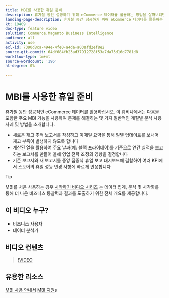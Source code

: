 ```yaml
---
title: MBI를 사용한 휴일 준비
description: 휴가철 동안 성공하기 위해 eCommerce 데이터를 활용하는 방법을 살펴보려면 이 웨비나를 시청하십시오.
landing-page-description: 휴가철 동안 성공하기 위해 eCommerce 데이터를 활용하는 방법을 살펴보려면 이 웨비나를 시청하십시오.
kt: 10409
doc-type: feature video
solution: Commerce,Magento Business Intelligence
audience: all
activity: use
exl-id: 7390d8ca-494e-4fe0-a4da-a03afd2ef8e2
source-git-commit: 64df684fb23ad37912728f53a7da73d16d7781d8
workflow-type: tm+mt
source-wordcount: '196'
ht-degree: 0%

---
```


# MBI를 사용한 휴일 준비

휴가철 동안 성공적인 eCommerce 데이터를 활용하십시오. 이 웨비나에서는 다음을 포함한 주요 MBI 기능을 사용하여 문제를 해결하는 몇 가지 일반적인 계절별 분석 사용 사례 및 방법을 소개합니다.

- 새로운 재고 추적 보고서를 작성하고 이메일 요약을 통해 일별 업데이트를 보내어 재고 부족이 발생하지 않도록 합니다
- 계산된 열을 활용하여 주요 날짜(예: 블랙 프라이데이)를 기준으로 연간 실적을 보고하는 보고서를 만들어 올해 영업 전략 조정의 영향을 결정합니다
- 기존 보고서와 새 보고서를 중앙 집중식 휴일 보고 대시보드에 결합하여 여러 KPI에서 스토어의 휴일 성능 변경 사항에 빠르게 반응합니다

>[!TIP]
>
>MBI를 처음 사용하는 경우 [시작하기 비디오 시리즈](./../1-overview.md) 는 데이터 집계, 분석 및 시각화를 통해 더 나은 비즈니스 통찰력과 결과를 도출하기 위한 전체 개요를 제공합니다.

## 이 비디오 누구?

- 비즈니스 사용자
- 데이터 분석가

## 비디오 컨텐츠

>[!VIDEO](https://video.tv.adobe.com/v/342496?quality=12&learn=on)

## 유용한 리소스

[MBI 사용 안내서](https://docs.magento.com/mbi/)
[MBI 지원](https://support.magento.com/hc/en-us/articles/360016730811)s
